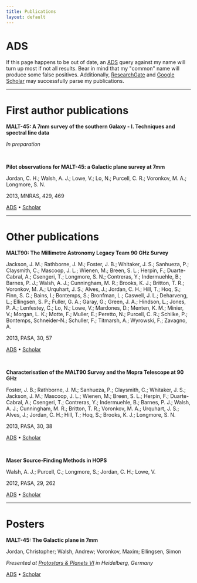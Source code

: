 ```yaml
---
title: Publications
layout: default
---
```


# ADS
If this page happens to be out of date, an [ADS](http://adsabs.harvard.edu) query against my name will turn up most if not all results. Bear in mind that my "common" name will produce some false positives. Additionally, [ResearchGate](https://www.researchgate.net/profile/Christopher_Jordan4/) and [Google Scholar](http://scholar.google.com.au/citations?user=bdf2dS8AAAAJ&hl=en) may successfully parse my publications.

* * *

# First author publications

**MALT-45: A 7mm survey of the southern Galaxy - I. Techniques and spectral line data**

*In preparation*

<br />


**Pilot observations for MALT-45: a Galactic plane survey at 7mm**

Jordan, C. H.; Walsh, A. J.; Lowe, V.; Lo, N.; Purcell, C. R.; Voronkov, M. A.; Longmore, S. N.

2013, MNRAS, 429, 469

[ADS](http://adsabs.harvard.edu/abs/2013MNRAS.429..469J) &bull; [Scholar](http://scholar.google.com.au/citations?view_op=view_citation&hl=en&user=bdf2dS8AAAAJ&citation_for_view=bdf2dS8AAAAJ:u-x6o8ySG0sC)

* * *

# Other publications

**MALT90: The Millimetre Astronomy Legacy Team 90 GHz Survey**

Jackson, J. M.; Rathborne, J. M.; Foster, J. B.; Whitaker, J. S.; Sanhueza, P.; Claysmith, C.; Mascoop, J. L.; Wienen, M.; Breen, S. L.; Herpin, F.; Duarte-Cabral, A.; Csengeri, T.; Longmore, S. N.; Contreras, Y.; Indermuehle, B.; Barnes, P. J.; Walsh, A. J.; Cunningham, M. R.; Brooks, K. J.; Britton, T. R.; Voronkov, M. A.; Urquhart, J. S.; Alves, J.; Jordan, C. H.; Hill, T.; Hoq, S.; Finn, S. C.; Bains, I.; Bontemps, S.; Bronfman, L.; Caswell, J. L.; Deharveng, L.; Ellingsen, S. P.; Fuller, G. A.; Garay, G.; Green, J. A.; Hindson, L.; Jones, P. A.; Lenfestey, C.; Lo, N.; Lowe, V.; Mardones, D.; Menten, K. M.; Minier, V.; Morgan, L. K.; Motte, F.; Muller, E.; Peretto, N.; Purcell, C. R.; Schilke, P.; Bontemps, Schneider-N.; Schuller, F.; Titmarsh, A.; Wyrowski, F.; Zavagno, A.

2013, PASA, 30, 57

[ADS](http://adsabs.harvard.edu/abs/2013PASA...30...57J) &bull; [Scholar](http://scholar.google.com.au/citations?view_op=view_citation&hl=en&user=bdf2dS8AAAAJ&citation_for_view=bdf2dS8AAAAJ:2osOgNQ5qMEC)

<br />


**Characterisation of the MALT90 Survey and the Mopra Telescope at 90 GHz**

Foster, J. B.; Rathborne, J. M.; Sanhueza, P.; Claysmith, C.; Whitaker, J. S.; Jackson, J. M.; Mascoop, J. L.; Wienen, M.; Breen, S. L.; Herpin, F.; Duarte-Cabral, A.; Csengeri, T.; Contreras, Y.; Indermuehle, B.; Barnes, P. J.; Walsh, A. J.; Cunningham, M. R.; Britton, T. R.; Voronkov, M. A.; Urquhart, J. S.; Alves, J.; Jordan, C. H.; Hill, T.; Hoq, S.; Brooks, K. J.; Longmore, S. N.

2013, PASA, 30, 38

[ADS](http://adsabs.harvard.edu/abs/2013PASA...30...38F) &bull; [Scholar](http://scholar.google.com.au/citations?view_op=view_citation&hl=en&user=bdf2dS8AAAAJ&citation_for_view=bdf2dS8AAAAJ:d1gkVwhDpl0C)

<br />


**Maser Source-Finding Methods in HOPS**

Walsh, A. J.; Purcell, C.; Longmore, S.; Jordan, C. H.; Lowe, V.

2012, PASA, 29, 262

[ADS](http://adsabs.harvard.edu/abs/2012PASA...29..262W) &bull; [Scholar](http://scholar.google.com.au/citations?view_op=view_citation&hl=en&user=bdf2dS8AAAAJ&citation_for_view=bdf2dS8AAAAJ:u5HHmVD_uO8C)

* * *

# Posters

**MALT-45: The Galactic plane in 7mm**

Jordan, Christopher; Walsh, Andrew; Voronkov, Maxim; Ellingsen, Simon

*Presented at [Protostars & Planets VI](http://www.mpia-hd.mpg.de/homes/ppvi/) in Heidelberg, Germany*

[ADS](http://adsabs.harvard.edu/abs/2013prpl.conf1B059J) &bull; [Scholar](http://scholar.google.com.au/citations?view_op=view_citation&hl=en&user=bdf2dS8AAAAJ&citation_for_view=bdf2dS8AAAAJ:9yKSN-GCB0IC)

<br />
